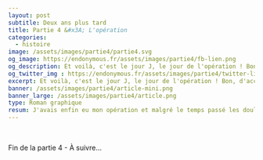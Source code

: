```yaml
---
layout: post
subtitle: Deux ans plus tard
title: Partie 4 &#x3A; L'opération
categories:
  - histoire
image: /assets/images/partie4/partie4.svg
og_image: https://endonymous.fr/assets/images/partie4/fb-lien.png
og_description: Et voilà, c'est le jour J, le jour de l'opération ! Bon, d'accord je n'ai fait que dormir pendant cette opération. On pourrait alors croire que je n'ai pas grand chose à raconter mais détrompe-toi très cher lecteur car il m'arrive toujours des crasses ! Voici la partie 4 de Deux ans plus tard.
og_twitter_img : https://endonymous.fr/assets/images/partie4/twitter-lien.png
excerpt: Et voilà, c'est le jour J, le jour de l'opération ! Bon, d'accord je n'ai fait que dormir pendant cette opération. On pourrait alors croire que je n'ai pas grand chose à raconter mais détrompe-toi très cher lecteur car il m'arrive toujours des crasses ! Voici la partie 4 de <em>Deux ans plus tard</em>.
banner: /assets/images/partie4/article-mini.png
banner_large: /assets/images/partie4/article.png
type: Roman graphique
resum: J'avais enfin eu mon opération et malgré le temps passé les douleurs restaient. J'avais espéré qu'elle me permettre de retrouver une vie plus normale. Pleine d'interrogation j'étais retournée voir mon chirurgien gynécologue et ce dernier a trouvé le moyen de me faire comprendre le mot "chronique" dans maladie chronique de la plus douce des manières.
---
```


<div class="graph">
    <img src="/assets/images/partie4/04- (1).png" alt="">
    <img src="/assets/images/partie4/04- (2).png" alt="">
    <img src="/assets/images/partie4/04- (3).png" alt="">
    <img src="/assets/images/partie4/04- (4).png" alt="">
    <img src="/assets/images/partie4/04- (5).png" alt="">
    <img src="/assets/images/partie4/04- (6).png" alt="">
    <img src="/assets/images/partie4/04- (7).png" alt="">
    <img src="/assets/images/partie4/04- (8).png" alt="">
    <img src="/assets/images/partie4/04- (9).png" alt="">
    <img src="/assets/images/partie4/04- (10).png" alt="">
    <img src="/assets/images/partie4/04- (11).png" alt="">
    <img src="/assets/images/partie4/04- (12).png" alt="">
    <img src="/assets/images/partie4/04- (13).png" alt="">
    <img src="/assets/images/partie4/04- (14).png" alt="">
    <img src="/assets/images/partie4/04- (15).png" alt="">
    <img src="/assets/images/partie4/04- (16).png" alt="">
    <img src="/assets/images/partie4/04- (17).png" alt="">
    <img src="/assets/images/partie4/04- (18).png" alt="">
    <img src="/assets/images/partie4/04- (19).png" alt="">
    <img src="/assets/images/partie4/04- (20).png" alt="">
    <img src="/assets/images/partie4/04- (21).png" alt="">
    <img src="/assets/images/partie4/04- (22).png" alt="">
    <img src="/assets/images/partie4/04- (23).png" alt="">
    <img src="/assets/images/partie4/04- (24).png" alt="">
    <img src="/assets/images/partie4/04- (25).png" alt="">
    <img src="/assets/images/partie4/04- (26).png" alt="">
    <img src="/assets/images/partie4/04- (27).png" alt="">
</div>
<div class="bd">
    <p class="asuivre">Fin de la partie 4 - À suivre…</p>
</div>


